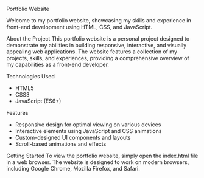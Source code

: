 Portfolio Website

Welcome to my portfolio website, showcasing my skills and experience in front-end development using HTML, CSS, and JavaScript.

About the Project
This portfolio website is a personal project designed to demonstrate my abilities in building responsive, interactive, and visually appealing web applications. The website features a collection of my projects, skills, and experiences, providing a comprehensive overview of my capabilities as a front-end developer.

Technologies Used
- HTML5
- CSS3
- JavaScript (ES6+)

Features
- Responsive design for optimal viewing on various devices
- Interactive elements using JavaScript and CSS animations
- Custom-designed UI components and layouts
- Scroll-based animations and effects

Getting Started
To view the portfolio website, simply open the index.html file in a web browser. The website is designed to work on modern browsers, including Google Chrome, Mozilla Firefox, and Safari.

